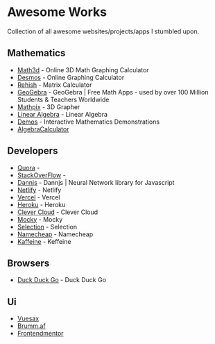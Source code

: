# Awesome Works
Collection of all awesome websites/projects/apps I stumbled upon.

## Mathematics
* [Math3d](http://www.math3d.org/) - Online 3D Math Graphing Calculator
* [Desmos](https://www.desmos.com/calculator) - Online Graphing Calculator
* [Rehish](https://matrix.reshish.com/) - Matrix Calculator
* [GeoGebra](https://www.geogebra.org/) - GeoGebra | Free Math Apps - used by over 100 Million Students & Teachers Worldwide
* [Mathpix](http://grapher.mathpix.com/) - 3D Grapher
* [Linear Algebra](http://www.math.odu.edu/~bogacki/cgi-bin/lat.cgi?c=span) - Linear Algebra
* [Demos](https://mathdemos.xyz/demos.html) - Interactive Mathematics Demonstrations
* [AlgebraCalculator](https://algebracalculator.net/)

## Developers 
* [Quora](https://www.quora.com/) - 
* [StackOverFlow](https://www.stackoverflow.com/) - 
* [Dannjs](https://dannjs.org) - Dannjs | Neural Network library for Javascript
* [Netlify](https://app.netlify.com) - Netlify
* [Vercel](https://vercel.com) - Vercel
* [Heroku](https://heroku.com) - Heroku
* [Clever Cloud](https://clevercloud.com) - Clever Cloud
* [Mocky](https://designer.mocky.io/) - Mocky
* [Selection](https://www.section.io/modules/nodejs-edge-hosting/) - Selection
* [Namecheap](https://www.namecheap/) - Namecheap
* [Kaffeine](https://kaffeine.herokuapp.com/) - Keffeine

## Browsers
* [Duck Duck Go](https://duckduckgo.com) - Duck Duck Go


## Ui
* [Vuesax](https://vuesax.com/)
* [Brumm.af](https://shadows.brumm.af/)
* [Frontendmentor]()
